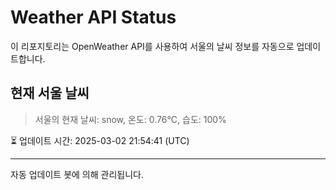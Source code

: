 
# Weather API Status

이 리포지토리는 OpenWeather API를 사용하여 서울의 날씨 정보를 자동으로 업데이트합니다.

## 현재 서울 날씨
> 서울의 현재 날씨: snow, 온도: 0.76°C, 습도: 100%

⏳ 업데이트 시간: 2025-03-02 21:54:41 (UTC)

---
자동 업데이트 봇에 의해 관리됩니다.
